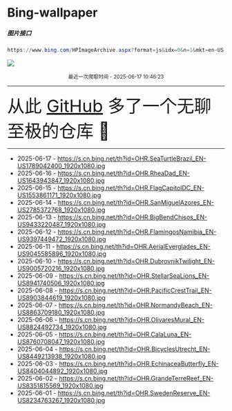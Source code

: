 # Bing-wallpaper

##### 图片接口

```powershell
https://www.bing.com/HPImageArchive.aspx?format=js&idx=0&n=1&mkt=en-US
```

 ![](https://s.cn.bing.net/th?id=OHR.SeaTurtleBrazil_EN-US1789042400_1920x1080.jpg)

<p align='center' >
    <small>
        最近一次爬取时间 - 2025-06-17 10:46:23
    </small>
    <br>
    <hr>
    <font size=7>
        <small>
           从此 <a href='https://github.com/'>GitHub</a> 多了一个无聊至极的仓库  🍳
        </small>
    </font>
    <hr>
</p>


- 2025-06-17 - https://s.cn.bing.net/th?id=OHR.SeaTurtleBrazil_EN-US1789042400_1920x1080.jpg 
- 2025-06-16 - https://s.cn.bing.net/th?id=OHR.RheaDad_EN-US1643943847_1920x1080.jpg 
- 2025-06-15 - https://s.cn.bing.net/th?id=OHR.FlagCapitolDC_EN-US1553861171_1920x1080.jpg 
- 2025-06-14 - https://s.cn.bing.net/th?id=OHR.SanMiguelAzores_EN-US2785372768_1920x1080.jpg 
- 2025-06-13 - https://s.cn.bing.net/th?id=OHR.BigBendChisos_EN-US9433220487_1920x1080.jpg 
- 2025-06-12 - https://s.cn.bing.net/th?id=OHR.FlamingosNamibia_EN-US9397449472_1920x1080.jpg 
- 2025-06-11 - https://s.cn.bing.net/th?id=OHR.AerialEverglades_EN-US9045585896_1920x1080.jpg 
- 2025-06-10 - https://s.cn.bing.net/th?id=OHR.DubrovnikTwilight_EN-US9005720216_1920x1080.jpg 
- 2025-06-09 - https://s.cn.bing.net/th?id=OHR.StellarSeaLions_EN-US8941740506_1920x1080.jpg 
- 2025-06-08 - https://s.cn.bing.net/th?id=OHR.PacificCrestTrail_EN-US8903844619_1920x1080.jpg 
- 2025-06-07 - https://s.cn.bing.net/th?id=OHR.NormandyBeach_EN-US8863709180_1920x1080.jpg 
- 2025-06-06 - https://s.cn.bing.net/th?id=OHR.OlivaresMural_EN-US8824492734_1920x1080.jpg 
- 2025-06-05 - https://s.cn.bing.net/th?id=OHR.CalaLuna_EN-US8760708047_1920x1080.jpg 
- 2025-06-04 - https://s.cn.bing.net/th?id=OHR.BicyclesUtrecht_EN-US8449213938_1920x1080.jpg 
- 2025-06-03 - https://s.cn.bing.net/th?id=OHR.EchinaceaButterfly_EN-US8404044892_1920x1080.jpg 
- 2025-06-02 - https://s.cn.bing.net/th?id=OHR.GrandeTerreReef_EN-US8351815569_1920x1080.jpg 
- 2025-06-01 - https://s.cn.bing.net/th?id=OHR.SwedenReserve_EN-US8234763267_1920x1080.jpg 
